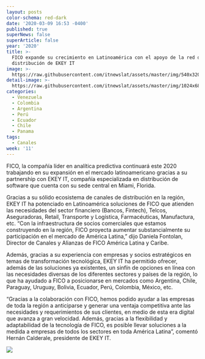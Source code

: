 ```yaml
---
layout: posts
color-schema: red-dark
date: '2020-03-09 16:53 -0400'
published: true
superNews: false
superArticle: false
year: '2020'
title: >-
  FICO expande su crecimiento en Latinoamérica con el apoyo de la red de
  distribución de EKEY IT
image: >-
  https://raw.githubusercontent.com/itnewslat/assets/master/img/540x320/Ejecutivos-Reunidos-p.jpg
detail-image: >-
  https://raw.githubusercontent.com/itnewslat/assets/master/img/1024x680/Ejecutivos-Reunidos-g.jpg
categories:
  - Venezuela
  - Colombia
  - Argentina
  - Perú
  - Ecuador
  - Chile
  - Panama
tags:
  - Canales
week: '11'
---
```

FICO, la compañía líder en analítica predictiva continuará este 2020 trabajando en su expansión en el mercado latinoamericano gracias a su partnership con EKEY IT, compañía especializada en distribución de software que cuenta con su sede central en Miami, Florida.

Gracias a su sólido ecosistema de canales de distribución en la región, EKEY IT ha potenciado en Latinoamérica soluciones de FICO que atienden las necesidades del sector financiero (Bancos, Fintech), Telcos, Aseguradoras, Retail, Transporte y Logística, Farmacéuticas, Manufactura, etc. “Con la infraestructura de socios comerciales que estamos construyendo en la región, FICO proyecta aumentar substancialmente su participación en el mercado de América Latina,” dijo Daniela Fontolan, Director de Canales y Alianzas de FICO América Latina y Caribe.

Además, gracias a su experiencia con empresas y socios estratégicos en temas de transformación tecnológica, EKEY IT ha permitido ofrecer, además de las soluciones ya existentes, un sinfín de opciones en línea con las necesidades diversas de los diferentes sectores y países de la región, lo que ha ayudado a FICO a posicionarse en mercados como Argentina, Chile, Paraguay, Uruguay, Bolivia, Ecuador, Perú, Colombia, México, etc.

“Gracias a la colaboración con FICO, hemos podido ayudar a las empresas de toda la región a anticiparse y generar una ventaja competitiva ante las necesidades y requerimientos de sus clientes, en medio de esta era digital que avanza a gran velocidad. Además, gracias a la flexibilidad y adaptabilidad de la tecnología de FICO, es posible llevar soluciones a la medida a empresas de todos los sectores en toda América Latina”, comentó Hernán Calderale, presidente de EKEY IT.

<img src="https://tracker.metricool.com/c3po.jpg?hash=56f88a41e39ab42c063cc51676587a04"/>